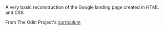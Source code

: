 A very basic reconstruction of the Google landing page created in HTML and CSS

From The Odin Project's [curriculum](http://www.theodinproject.com/courses/web-development-101/lessons/html-css)
